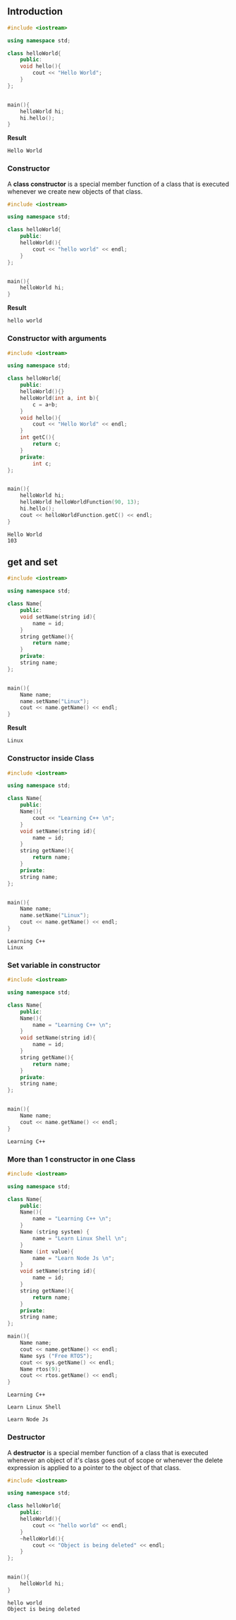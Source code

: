 ## Introduction

```c++
#include <iostream>

using namespace std;

class helloWorld{
	public:
	void hello(){
		cout << "Hello World";
	}
};


main(){
	helloWorld hi;
	hi.hello();
}
```

**Result**

```
Hello World
```

### Constructor

A **class constructor** is a special member function of a class that is executed whenever we create new objects of that class.

```cpp
#include <iostream>

using namespace std;

class helloWorld{
	public:
	helloWorld(){
		cout << "hello world" << endl;
	}
};


main(){
	helloWorld hi;
}
```

**Result**

```
hello world
```

### Constructor with arguments

```cpp
#include <iostream>

using namespace std;

class helloWorld{
	public:
	helloWorld(){}
	helloWorld(int a, int b){
		c = a+b;	
	}
	void hello(){
		cout << "Hello World" << endl;
	}
	int getC(){
		return c;
	}
	private:
		int c;
};


main(){
	helloWorld hi;
	helloWorld helloWorldFunction(90, 13);
	hi.hello();
	cout << helloWorldFunction.getC() << endl;
}
```

```
Hello World
103
```

## get and set

```c++
#include <iostream>

using namespace std;

class Name{
	public:
	void setName(string id){
		name = id;
	}
	string getName(){
		return name;
	}
	private:
	string name;
};


main(){
	Name name;
	name.setName("Linux");
	cout << name.getName() << endl;
}
```
**Result**
```
Linux
```

### Constructor inside Class

```c++
#include <iostream>

using namespace std;

class Name{
	public:
	Name(){
		cout << "Learning C++ \n";
	}
	void setName(string id){
		name = id;
	}
	string getName(){
		return name;
	}
	private:
	string name;
};


main(){
	Name name;
	name.setName("Linux");
	cout << name.getName() << endl;
}
```

```
Learning C++
Linux
```

### Set variable in constructor

```c++
#include <iostream>

using namespace std;

class Name{
	public:
	Name(){
		name = "Learning C++ \n";
	}
	void setName(string id){
		name = id;
	}
	string getName(){
		return name;
	}
	private:
	string name;
};


main(){
	Name name;
	cout << name.getName() << endl;
}
```

```
Learning C++
```

### More than 1 constructor in one Class

```c++
#include <iostream>

using namespace std;

class Name{
	public:
	Name(){
		name = "Learning C++ \n";
	}
	Name (string system) {
		name = "Learn Linux Shell \n";
	}
	Name (int value){
		name = "Learn Node Js \n";
	}
	void setName(string id){
		name = id;
	}
	string getName(){
		return name;
	}
	private:
	string name;
};

main(){
	Name name;
	cout << name.getName() << endl;
	Name sys ("Free RTOS");
	cout << sys.getName() << endl;
	Name rtos(9);
	cout << rtos.getName() << endl;
}
```

```
Learning C++

Learn Linux Shell

Learn Node Js
```

### Destructor

A **destructor** is a special member function of a class that is executed whenever an object of it's class goes out of scope or whenever the delete expression is applied to a pointer to the object of that class.

```cpp
#include <iostream>

using namespace std;

class helloWorld{
	public:
	helloWorld(){
		cout << "hello world" << endl;
	}
	~helloWorld(){
		cout << "Object is being deleted" << endl;
	}
};


main(){
	helloWorld hi;
}
```

```
hello world
Object is being deleted
```
